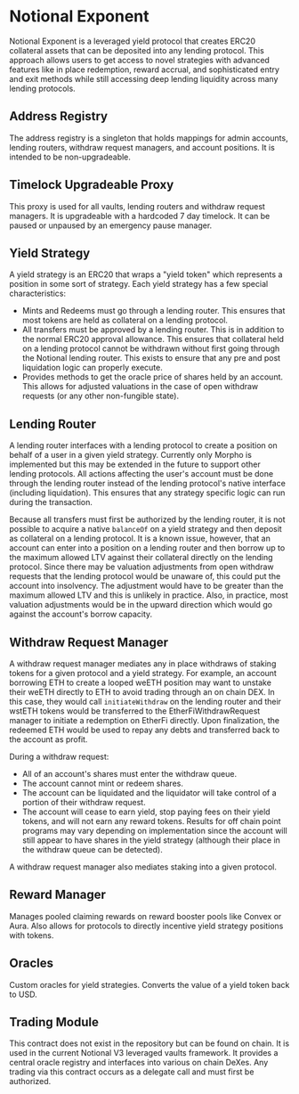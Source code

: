# Notional Exponent

Notional Exponent is a leveraged yield protocol that creates ERC20 collateral assets that can be deposited into any lending protocol. This approach allows users to get access to novel strategies with advanced features like in place redemption, reward accrual, and sophisticated entry and exit methods while still accessing deep lending liquidity across many lending protocols.

## Address Registry

The address registry is a singleton that holds mappings for admin accounts, lending routers, withdraw request managers, and account positions. It is intended to be non-upgradeable.

## Timelock Upgradeable Proxy

This proxy is used for all vaults, lending routers and withdraw request managers. It is upgradeable with a hardcoded 7 day timelock. It can be paused or unpaused by an emergency pause manager.

## Yield Strategy

A yield strategy is an ERC20 that wraps a "yield token" which represents a position in some sort of strategy. Each yield strategy has a few special characteristics:

- Mints and Redeems must go through a lending router. This ensures that most tokens are held as collateral on a lending protocol.
- All transfers must be approved by a lending router. This is in addition to the normal ERC20 approval allowance. This ensures that collateral held on a lending protocol cannot be withdrawn without first going through the Notional lending router. This exists to ensure that any pre and post liquidation logic can properly execute.
- Provides methods to get the oracle price of shares held by an account. This allows for adjusted valuations in the case of open withdraw requests (or any other non-fungible state).

## Lending Router

A lending router interfaces with a lending protocol to create a position on behalf of a user in a given yield strategy. Currently only Morpho is implemented but this may be extended in the future to support other lending protocols. All actions affecting the user's account must be done through the lending router instead of the lending protocol's native interface (including liquidation). This ensures that any strategy specific logic can run during the transaction.

Because all transfers must first be authorized by the lending router, it is not possible to acquire a native `balanceOf` on a yield strategy and then deposit as collateral on a lending protocol. It is a known issue, however, that an account can enter into a position on a lending router and then borrow up to the maximum allowed LTV against their collateral directly on the lending protocol. Since there may be valuation adjustments from open withdraw requests that the lending protocol would be unaware of, this could put the account into insolvency. The adjustment would have to be greater than the maximum allowed LTV and this is unlikely in practice. Also, in practice, most valuation adjustments would be in the upward direction which would go against the account's borrow capacity.

## Withdraw Request Manager

A withdraw request manager mediates any in place withdraws of staking tokens for a given protocol and a yield strategy. For example, an account borrowing ETH to create a looped weETH position may want to unstake their weETH directly to ETH to avoid trading through an on chain DEX. In this case, they would call `initiateWithdraw` on the lending router and their wstETH tokens would be transferred to the EtherFiWithdrawRequest manager to initiate a redemption on EtherFi directly. Upon finalization, the redeemed ETH would be used to repay any debts and transferred back to the account as profit.

During a withdraw request:

- All of an account's shares must enter the withdraw queue.
- The account cannot mint or redeem shares.
- The account can be liquidated and the liquidator will take control of a portion of their withdraw request.
- The account will cease to earn yield, stop paying fees on their yield tokens, and will not earn any reward tokens. Results for off chain point programs may vary depending on implementation since the account will still appear to have shares in the yield strategy (although their place in the withdraw queue can be detected).

A withdraw request manager also mediates staking into a given protocol.

## Reward Manager

Manages pooled claiming rewards on reward booster pools like Convex or Aura. Also allows for protocols to directly incentive yield strategy positions with tokens.

## Oracles

Custom oracles for yield strategies. Converts the value of a yield token back to USD.

## Trading Module

This contract does not exist in the repository but can be found on chain. It is used in the current Notional V3 leveraged vaults framework. It provides a central oracle registry and interfaces into various on chain DeXes. Any trading via this contract occurs as a delegate call and must first be authorized.


